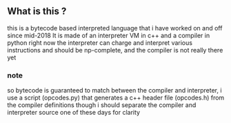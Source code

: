 ## What is this ?
this is a bytecode based interpreted language that i have worked on and off since mid-2018
It is made of an interpreter VM  in c++ and a compiler in python
right now the interpreter can charge and interpret various instructions and should be np-complete,
and the compiler is not really there yet

### note 
so bytecode is guaranteed to match between the compiler and interpreter, i use a script (opcodes.py) that generates a c++ header file (opcodes.h) from the compiler definitions
though i should separate the compiler and interpreter source one of these days for clarity